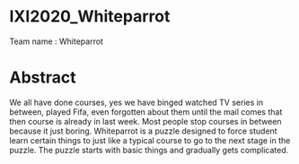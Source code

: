 # IXI2020_Whiteparrot

Team name : Whiteparrot 

# Abstract

We all have done courses, yes we have binged watched TV series in between, played Fifa, even forgotten about them until the mail comes that then course is already in last week. Most people stop courses in between because it just boring. 
Whiteparrot is a puzzle designed to force student learn certain things to just like a typical course to go to the next stage in the puzzle. The puzzle starts with basic things and gradually gets complicated.    

